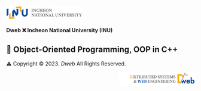 <p align="left"><img src = "images/INU.png"  width=40%></p>

#### Dweb ❌ Incheon National University (INU)

## 🌟 Object-Oriented Programming, OOP in C++

⚠️ Copyright © 2023. _Dweb_ All Rights Reserved.

<p align="right"><img src = "images/Dweb.png" width=40%></p>
